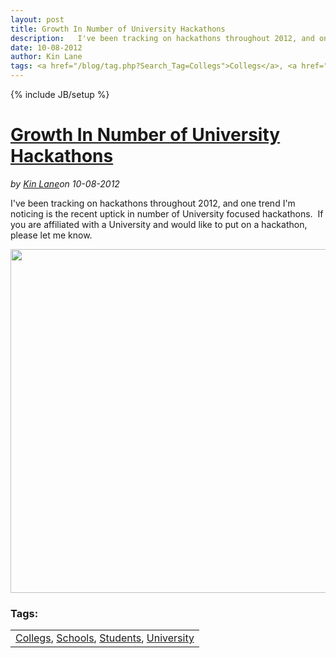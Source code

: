 ---layout: posttitle: Growth In Number of University Hackathonsdescription:   I've been tracking on hackathons throughout 2012, and one trend I'm noticing is the recent uptick in number of University focused hackathons.  &nbsp;If you are affiliated with a University and would like to put on a hackathon, please let me know.date: 10-08-2012author: Kin Lanetags: <a href="/blog/tag.php?Search_Tag=Collegs">Collegs</a>, <a href="/blog/tag.php?Search_Tag=Schools">Schools</a>, <a href="/blog/tag.php?Search_Tag=Students">Students</a>, <a href="/blog/tag.php?Search_Tag=University">University</a>---{% include JB/setup %}<h1 class="title"><a href="#" rel="bookmark" title="Growth In Number of University Hackathons">Growth In Number of University Hackathons</a></h1><i><span class="small">by</span> <a href="https://plus.google.com/106460238807821851374" rel="author">Kin Lane</a><span class="small">on</span> <span class="post-date">10-08-2012</span></i><p></p><p>I've been tracking on hackathons throughout 2012, and one trend I'm noticing is the recent uptick in number of University focused hackathons. &nbsp;If you are affiliated with a University and would like to put on a hackathon, please let me know.</p>
<p><img style="display: block; margin-left: auto; margin-right: auto;" src="https://s3.amazonaws.com/kinlane-productions/hackweekends/Hackathons-Universities-2012.png" alt="" width="550" /></p><h3>Tags:</h3><center><table cellpadding="5" cellspacing="5" width="90%" border="0"><tr><td><a href="/blog/tag.php?Search_Tag=Collegs">Collegs</a>, <a href="/blog/tag.php?Search_Tag=Schools">Schools</a>, <a href="/blog/tag.php?Search_Tag=Students">Students</a>, <a href="/blog/tag.php?Search_Tag=University">University</a></td></tr></table><br />